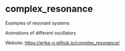 # complex_resonance
Examples of resonant systems

Animations of different oscillators

Website: https://erika-n.github.io/complex_resonance/
